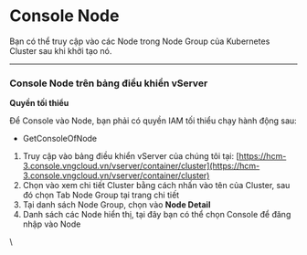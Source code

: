 # Console Node

Bạn có thể truy cập vào các Node trong Node Group của Kubernetes Cluster sau khi khởi tạo nó.

***

### **Console Node trên bảng điều khiển vServer** <a href="#consolenode-consolenodetrenbangdieukhienvserver" id="consolenode-consolenodetrenbangdieukhienvserver"></a>

**Quyền tối thiểu**

Để Console vào Node, bạn phải có quyền IAM tối thiểu chạy hành động sau:

* GetConsoleOfNode

1. Truy cập vào bảng điều khiển vServer của chúng tôi tại: [https://hcm-3.console.vngcloud.vn/vserver/container/cluster](https://hcm-3.console.vngcloud.vn/vserver/container/cluster)
2. Chọn vào xem chi tiết Cluster bằng cách nhấn vào tên của Cluster, sau đó chọn Tab Node Group tại trang chi tiết
3. Tại danh sách Node Group, chọn vào **Node Detail**
4. Danh sách các Node hiển thị, tại đây bạn có thể chọn Console để đăng nhập vào Node

\
